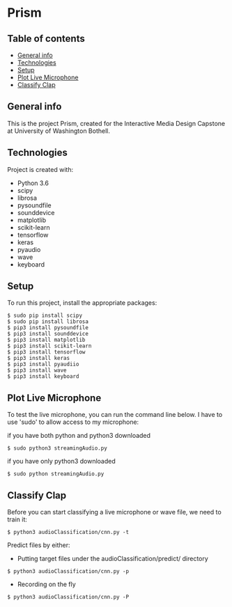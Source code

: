 # Prism
## Table of contents
* [General info](#general-info)
* [Technologies](#technologies)
* [Setup](#setup)
* [Plot Live Microphone](#plot-live-microphone)
* [Classify Clap](#classify-clap)

## General info
This is the project Prism, created for the Interactive Media Design Capstone at University of Washington Bothell.
	
## Technologies
Project is created with:
* Python 3.6
* scipy
* librosa
* pysoundfile
* sounddevice
* matplotlib
* scikit-learn
* tensorflow
* keras
* pyaudio
* wave
* keyboard
	
## Setup
To run this project, install the appropriate packages:
```
$ sudo pip install scipy
$ sudo pip install librosa
$ pip3 install pysoundfile
$ pip3 install sounddevice
$ pip3 install matplotlib
$ pip3 install scikit-learn
$ pip3 install tensorflow
$ pip3 install keras
$ pip3 install pyaudiio
$ pip3 install wave
$ pip3 install keyboard
```

## Plot Live Microphone
To test the live microphone, you can run the command line below. I have to use 'sudo' to allow access to my microphone:

if you have both python and python3 downloaded
```
$ sudo python3 streamingAudio.py
```

if you have only python3 downloaded
```
$ sudo python streamingAudio.py
```

## Classify Clap
Before you can start classifying a live microphone or wave file, we need to train it:
```
$ python3 audioClassification/cnn.py -t
```
Predict files by either:
* Putting target files under the audioClassification/predict/ directory
```
$ python3 audioClassification/cnn.py -p
```
* Recording on the fly
```
$ python3 audioClassification/cnn.py -P
```
